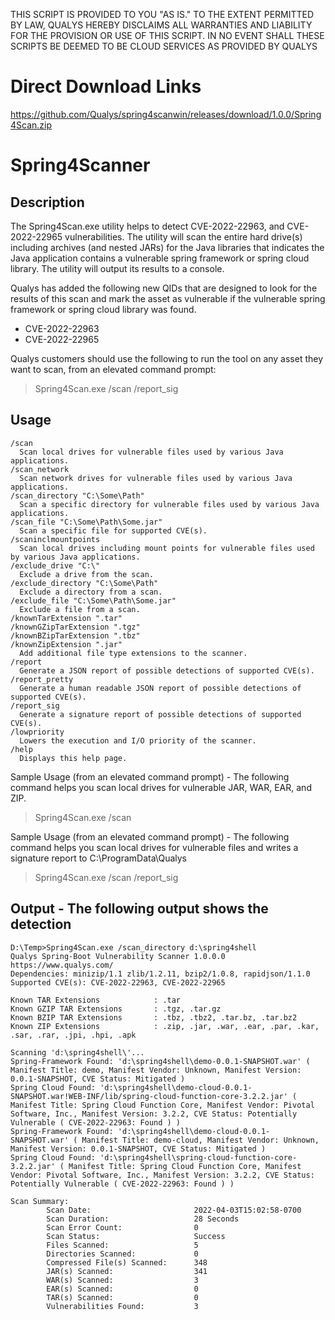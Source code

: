 THIS SCRIPT IS PROVIDED TO YOU "AS IS." TO THE EXTENT PERMITTED BY LAW, QUALYS HEREBY DISCLAIMS ALL WARRANTIES AND LIABILITY FOR THE PROVISION OR USE OF THIS SCRIPT. IN NO EVENT SHALL THESE SCRIPTS BE DEEMED TO BE CLOUD SERVICES AS PROVIDED BY QUALYS

# Direct Download Links
https://github.com/Qualys/spring4scanwin/releases/download/1.0.0/Spring4Scan.zip

# Spring4Scanner
## Description
The Spring4Scan.exe utility helps to detect CVE-2022-22963, and CVE-2022-22965 vulnerabilities.
The utility will scan the entire hard drive(s) including archives (and nested JARs) for the Java libraries that indicates the Java application contains a vulnerable spring framework or spring cloud library. The utility will output its results to a console.

Qualys has added the following new QIDs that are designed to look for the results of this scan and mark the asset as vulnerable if the vulnerable spring framework or spring cloud library was found.
- CVE-2022-22963
- CVE-2022-22965

Qualys customers should use the following to run the tool on any asset they want to scan, from an elevated command prompt:
> Spring4Scan.exe /scan /report_sig

## Usage
```
/scan
  Scan local drives for vulnerable files used by various Java applications.
/scan_network
  Scan network drives for vulnerable files used by various Java applications.
/scan_directory "C:\Some\Path"
  Scan a specific directory for vulnerable files used by various Java applications.
/scan_file "C:\Some\Path\Some.jar"
  Scan a specific file for supported CVE(s).
/scaninclmountpoints
  Scan local drives including mount points for vulnerable files used by various Java applications.
/exclude_drive "C:\"
  Exclude a drive from the scan.
/exclude_directory "C:\Some\Path"
  Exclude a directory from a scan.
/exclude_file "C:\Some\Path\Some.jar"
  Exclude a file from a scan.
/knownTarExtension ".tar"
/knownGZipTarExtension ".tgz"
/knownBZipTarExtension ".tbz"
/knownZipExtension ".jar"
  Add additional file type extensions to the scanner.
/report
  Generate a JSON report of possible detections of supported CVE(s).
/report_pretty
  Generate a human readable JSON report of possible detections of supported CVE(s).
/report_sig
  Generate a signature report of possible detections of supported CVE(s).
/lowpriority
  Lowers the execution and I/O priority of the scanner.
/help
  Displays this help page.
```

Sample Usage (from an elevated command prompt) - The following command helps you scan local drives for vulnerable JAR, WAR, EAR, and ZIP.
> Spring4Scan.exe /scan

Sample Usage (from an elevated command prompt) - The following command helps you scan local drives for vulnerable files and writes a signature report to C:\ProgramData\Qualys
> Spring4Scan.exe /scan /report_sig

## Output - The following output shows the detection
```
D:\Temp>Spring4Scan.exe /scan_directory d:\spring4shell
Qualys Spring-Boot Vulnerability Scanner 1.0.0.0
https://www.qualys.com/
Dependencies: minizip/1.1 zlib/1.2.11, bzip2/1.0.8, rapidjson/1.1.0
Supported CVE(s): CVE-2022-22963, CVE-2022-22965

Known TAR Extensions            : .tar
Known GZIP TAR Extensions       : .tgz, .tar.gz
Known BZIP TAR Extensions       : .tbz, .tbz2, .tar.bz, .tar.bz2
Known ZIP Extensions            : .zip, .jar, .war, .ear, .par, .kar, .sar, .rar, .jpi, .hpi, .apk

Scanning 'd:\spring4shell\'...
Spring-Framework Found: 'd:\spring4shell\demo-0.0.1-SNAPSHOT.war' ( Manifest Title: demo, Manifest Vendor: Unknown, Manifest Version: 0.0.1-SNAPSHOT, CVE Status: Mitigated )
Spring Cloud Found: 'd:\spring4shell\demo-cloud-0.0.1-SNAPSHOT.war!WEB-INF/lib/spring-cloud-function-core-3.2.2.jar' ( Manifest Title: Spring Cloud Function Core, Manifest Vendor: Pivotal Software, Inc., Manifest Version: 3.2.2, CVE Status: Potentially Vulnerable ( CVE-2022-22963: Found ) )
Spring-Framework Found: 'd:\spring4shell\demo-cloud-0.0.1-SNAPSHOT.war' ( Manifest Title: demo-cloud, Manifest Vendor: Unknown, Manifest Version: 0.0.1-SNAPSHOT, CVE Status: Mitigated )
Spring Cloud Found: 'd:\spring4shell\spring-cloud-function-core-3.2.2.jar' ( Manifest Title: Spring Cloud Function Core, Manifest Vendor: Pivotal Software, Inc., Manifest Version: 3.2.2, CVE Status: Potentially Vulnerable ( CVE-2022-22963: Found ) )

Scan Summary:
        Scan Date:                       2022-04-03T15:02:58-0700
        Scan Duration:                   28 Seconds
        Scan Error Count:                0
        Scan Status:                     Success
        Files Scanned:                   5
        Directories Scanned:             0
        Compressed File(s) Scanned:      348
        JAR(s) Scanned:                  341
        WAR(s) Scanned:                  3
        EAR(s) Scanned:                  0
        TAR(s) Scanned:                  0
        Vulnerabilities Found:           3
```
